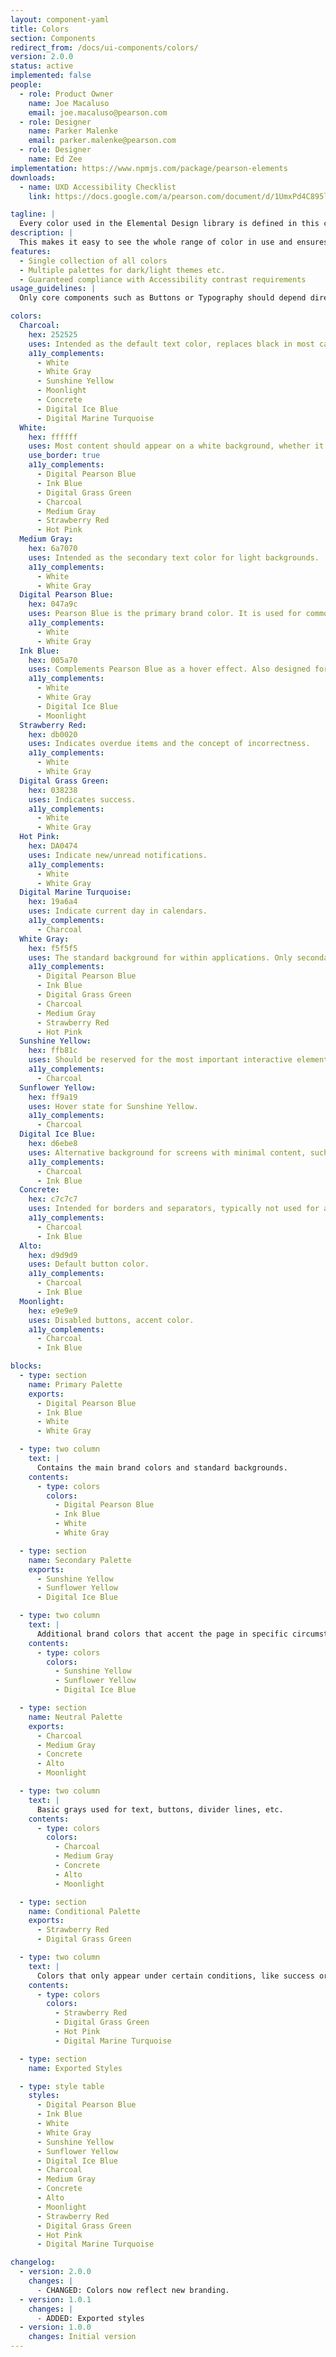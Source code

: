 ```yaml
---
layout: component-yaml
title: Colors
section: Components
redirect_from: /docs/ui-components/colors/
version: 2.0.0
status: active
implemented: false
people:
  - role: Product Owner
    name: Joe Macaluso
    email: joe.macaluso@pearson.com
  - role: Designer
    name: Parker Malenke
    email: parker.malenke@pearson.com
  - role: Designer
    name: Ed Zee
implementation: https://www.npmjs.com/package/pearson-elements
downloads:
  - name: UXD Accessibility Checklist
    link: https://docs.google.com/a/pearson.com/document/d/1UmxPd4C895le-5PxkKoYrlxJ2WXlpZcftp44Pn6qkWQ/edit?usp=sharing

tagline: |
  Every color used in the Elemental Design library is defined in this component.
description: |
  This makes it easy to see the whole range of color in use and ensures we don't have 3 different versions of the same blue. Each color has a list of complement which are guaranteed to have sufficient contrast to meet WCAG 2.0 AA guidelines.
features:
  - Single collection of all colors
  - Multiple palettes for dark/light themes etc.
  - Guaranteed compliance with Accessibility contrast requirements
usage_guidelines: |
  Only core components such as Buttons or Typography should depend directly on the colors component. Higher level components should get their colors indirectly from the core set of components. This makes it easy to update the color usage across the library.

colors:
  Charcoal:
    hex: 252525
    uses: Intended as the default text color, replaces black in most cases.
    a11y_complements:
      - White
      - White Gray
      - Sunshine Yellow
      - Moonlight
      - Concrete
      - Digital Ice Blue
      - Digital Marine Turquoise
  White:
    hex: ffffff
    uses: Most content should appear on a white background, whether it spans the full page or forms a small tile. White should also be used as a text color on dark backgrounds.
    use_border: true
    a11y_complements:
      - Digital Pearson Blue
      - Ink Blue
      - Digital Grass Green
      - Charcoal
      - Medium Gray
      - Strawberry Red
      - Hot Pink
  Medium Gray:
    hex: 6a7070
    uses: Intended as the secondary text color for light backgrounds.
    a11y_complements:
      - White
      - White Gray
  Digital Pearson Blue:
    hex: 047a9c
    uses: Pearson Blue is the primary brand color. It is used for common interactive items like links and primary buttons.
    a11y_complements:
      - White
      - White Gray
  Ink Blue:
    hex: 005a70
    uses: Complements Pearson Blue as a hover effect. Also designed for use as an accent color and background for light text.
    a11y_complements:
      - White
      - White Gray
      - Digital Ice Blue
      - Moonlight
  Strawberry Red:
    hex: db0020
    uses: Indicates overdue items and the concept of incorrectness.
    a11y_complements:
      - White
      - White Gray
  Digital Grass Green:
    hex: 038238
    uses: Indicates success.
    a11y_complements:
      - White
      - White Gray
  Hot Pink:
    hex: DA0474
    uses: Indicate new/unread notifications.
    a11y_complements:
      - White
      - White Gray
  Digital Marine Turquoise:
    hex: 19a6a4
    uses: Indicate current day in calendars.
    a11y_complements:
      - Charcoal
  White Gray:
    hex: f5f5f5
    uses: The standard background for within applications. Only secondary content should live directly on a White Gray background, preferring to use White.
    a11y_complements:
      - Digital Pearson Blue
      - Ink Blue
      - Digital Grass Green
      - Charcoal
      - Medium Gray
      - Strawberry Red
      - Hot Pink
  Sunshine Yellow:
    hex: ffb81c
    uses: Should be reserved for the most important interactive elements. More important than Pearson Blue, and should generally only appear once per screen.
    a11y_complements:
      - Charcoal
  Sunflower Yellow:
    hex: ff9a19
    uses: Hover state for Sunshine Yellow.
    a11y_complements:
      - Charcoal
  Digital Ice Blue:
    hex: d6ebe8
    uses: Alternative background for screens with minimal content, such as sign in.
    a11y_complements:
      - Charcoal
      - Ink Blue
  Concrete:
    hex: c7c7c7
    uses: Intended for borders and separators, typically not used for actual content.
    a11y_complements:
      - Charcoal
      - Ink Blue
  Alto:
    hex: d9d9d9      
    uses: Default button color.
    a11y_complements:
      - Charcoal
      - Ink Blue
  Moonlight:
    hex: e9e9e9
    uses: Disabled buttons, accent color.
    a11y_complements:
      - Charcoal
      - Ink Blue

blocks:
  - type: section
    name: Primary Palette
    exports:
      - Digital Pearson Blue
      - Ink Blue
      - White
      - White Gray

  - type: two column
    text: |
      Contains the main brand colors and standard backgrounds.
    contents:
      - type: colors
        colors:
          - Digital Pearson Blue
          - Ink Blue
          - White
          - White Gray

  - type: section
    name: Secondary Palette
    exports:
      - Sunshine Yellow
      - Sunflower Yellow
      - Digital Ice Blue

  - type: two column
    text: |
      Additional brand colors that accent the page in specific circumstances.
    contents:
      - type: colors
        colors:
          - Sunshine Yellow
          - Sunflower Yellow
          - Digital Ice Blue

  - type: section
    name: Neutral Palette
    exports:
      - Charcoal
      - Medium Gray
      - Concrete
      - Alto
      - Moonlight

  - type: two column
    text: |
      Basic grays used for text, buttons, divider lines, etc.
    contents:
      - type: colors
        colors:
          - Charcoal
          - Medium Gray
          - Concrete
          - Alto
          - Moonlight

  - type: section
    name: Conditional Palette
    exports:
      - Strawberry Red
      - Digital Grass Green

  - type: two column
    text: |
      Colors that only appear under certain conditions, like success or error states.
    contents:
      - type: colors
        colors:
          - Strawberry Red
          - Digital Grass Green
          - Hot Pink
          - Digital Marine Turquoise

  - type: section
    name: Exported Styles

  - type: style table
    styles:
      - Digital Pearson Blue
      - Ink Blue
      - White
      - White Gray
      - Sunshine Yellow
      - Sunflower Yellow
      - Digital Ice Blue
      - Charcoal
      - Medium Gray
      - Concrete
      - Alto
      - Moonlight
      - Strawberry Red
      - Digital Grass Green
      - Hot Pink
      - Digital Marine Turquoise

changelog:
  - version: 2.0.0
    changes: |
      - CHANGED: Colors now reflect new branding.
  - version: 1.0.1
    changes: |
      - ADDED: Exported styles
  - version: 1.0.0
    changes: Initial version
---
```

